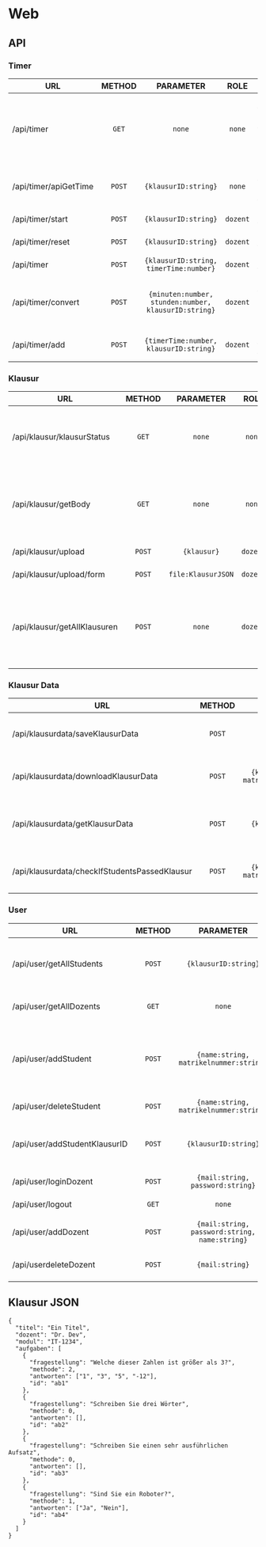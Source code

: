 # Web

## API

### Timer
| URL                   | METHOD |                      PARAMETER                       |   ROLE   | DESCR.                                           |                                    RETURN                                     |
|-----------------------|:------:|:----------------------------------------------------:|:--------:|--------------------------------------------------|:-----------------------------------------------------------------------------:|
| /api/timer            | `GET`  |                        `none`                        |  `none`  | Returns the current timer (klausurID in session) | ```{timerRemain:Date, timeOffset:number, finished:boolean, status:boolean}``` |
| /api/timer/apiGetTime | `POST` |                 `{klausurID:string}`                 |  `none`  | Returns the current timer                        | ```{timerRemain:Date, timeOffset:number, finished:boolean, status:boolean}``` |
| /api/timer/start      | `POST` |                 `{klausurID:string}`                 | `dozent` | Starts the timer                                 |                                    `none`                                     |
| /api/timer/reset      | `POST` |                ``{klausurID:string}``                | `dozent` | Resets the timer                                 |                                    `none`                                     |
| /api/timer            | `POST` |        `{klausurID:string, timerTime:number}`        | `dozent` | Sets the timer time                              |                                    `none`                                     |
| /api/timer/convert    | `POST` | `{minuten:number, stunden:number, klausurID:string}` | `dozent` | Sets the timer time with minutes and hours       |                                    `none`                                     |
| /api/timer/add        | `POST` |        `{timerTime:number, klausurID:string}`        | `dozent` | Adds time to the timer                           |                                    `none`                                     |

### Klausur
| URL                          | METHOD |     PARAMETER      |   ROLE   | DESCR.                                                                      |          RETURN           |
|------------------------------|:------:|:------------------:|:--------:|-----------------------------------------------------------------------------|:-------------------------:|
| /api/klausur/klausurStatus   | `GET`  |       `none`       |  `none`  | Returns if the klausur is started (klausurID in session cookie)             | `{klausurStatus:boolean}` |
| /api/klausur/getBody         | `GET`  |       `none`       |  `none`  | Returns the body for the Klausur html (klausurID in session cookie)         |      `<html></html>`      |
| /api/klausur/upload          | `POST` |    `{klausur}`     | `dozent` | Uploads the Klausur                                                         |          `none`           |
| /api/klausur/upload/form     | `POST` | `file:KlausurJSON` | `dozent` | Uploads the Klausur                                                         |          `none`           |
| /api/klausur/getAllKlausuren | `POST` |       `none`       | `dozent` | Returns all Klausuren of the Dozent (requires DozentDBID in session cookie) |   `[file:KlausurJSON]`    |

### Klausur Data
| URL                                           | METHOD |                  PARAMETER                  |   ROLE    | DESCR.                                         |            RETURN            |
|-----------------------------------------------|:------:|:-------------------------------------------:|:---------:|------------------------------------------------|:----------------------------:|
| /api/klausurdata/saveKlausurData              | `POST` |               `form:Klausur`                | `student` | Sends and saves the filled out Klausur         |            `none`            |
| /api/klausurdata/downloadKlausurData          | `POST` | `{klausurID:string, matrikelnummer:string}` | `dozent`  | Downloads a specific filled out Klausur        |    `file:Klausur as PDF`     |
| /api/klausurdata/getKlausurData               | `POST` |            `{klausurID:string}`             | `dozent`  | Returns all filled out Klausuren for a Klausur |         `[Klausur]`          |
| /api/klausurdata/checkIfStudentsPassedKlausur | `POST` | `{klausurID:string, matrikelnummer:string}` | `dozent`  | Checks if the Klausur was saved                | `{"Klausur wurde gefunden"}` |

### User
| URL                           | METHOD |                   PARAMETER                   |   ROLE    | DESCR.                                                      |                    RETURN                     |
|-------------------------------|:------:|:---------------------------------------------:|:---------:|-------------------------------------------------------------|:---------------------------------------------:|
| /api/user/getAllStudents      | `POST` |             `{klausurID:string}`              | `dozent`  | Returns all user only for this klausur                      |               `[{userSchema}]`                |
| /api/user/getAllDozents       | `GET`  |                    `none`                     | `dozent`  | Returns all Dozents                                         |              `[{dozentSchema}]`               |
| /api/user/addStudent          | `POST` |    `{name:string, matrikelnummer:string}`     | `student` | Adds a new student to klausur (klausurID in session cookie) | `{'Registrierung erfolgreich abgeschlossen'}` |
| /api/user/deleteStudent       | `POST` |    `{name:string, matrikelnummer:string}`     | `student` | Deletes a student                                           |        `{'User existiert nicht mehr'}`        |
| /api/user/addStudentKlausurID | `POST` |             `{klausurID:string}`              |  `none`   | Sets the klausurID in the session cookie                    |                    `none`                     |
| /api/user/loginDozent         | `POST` |       `{mail:string, password:string}`        |  `none`   | Logs the Dozent in                                          |                    `none`                     |
| /api/user/logout              | `GET`  |                    `none`                     | `dozent`  | Logs the user out                                           |                    `none`                     |
| /api/user/addDozent           | `POST` | `{mail:string, password:string, name:string}` | `dozent`  | Registers a new Dozent                                      | `{"Registrierung erfolgreich abgeschlossen"}` |
| /api/userdeleteDozent         | `POST` |                `{mail:string}`                | `dozent`  | Deletes a Dozent account                                    |        `{"User existiert nicht mehr"}`        |

## Klausur JSON
```
{
  "titel": "Ein Titel",
  "dozent": "Dr. Dev",
  "modul": "IT-1234",
  "aufgaben": [
    {
      "fragestellung": "Welche dieser Zahlen ist größer als 3?",
      "methode": 2,
      "antworten": ["1", "3", "5", "-12"],
      "id": "ab1"
    },
    {
      "fragestellung": "Schreiben Sie drei Wörter",
      "methode": 0,
      "antworten": [],
      "id": "ab2"
    },
    {
      "fragestellung": "Schreiben Sie einen sehr ausführlichen Aufsatz",
      "methode": 0,
      "antworten": [],
      "id": "ab3"
    },
    {
      "fragestellung": "Sind Sie ein Roboter?",
      "methode": 1,
      "antworten": ["Ja", "Nein"],
      "id": "ab4"
    }
  ]
}
```
